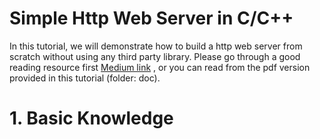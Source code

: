 # Simple Http Web Server in C/C++
In this tutorial, we will demonstrate how to build a http web server from scratch without using any third party library. Please go through a good reading resource first
[Medium link](https://medium.com/from-the-scratch/http-server-what-do-you-need-to-know-to-build-a-simple-http-server-from-scratch-d1ef8945e4fa)
, or you can read from the pdf version provided in this tutorial (folder: doc).

# 1. Basic Knowledge

